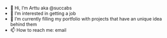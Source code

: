 - 👋 Hi, I’m Arttu aka @succabs
- 👀 I’m interested in getting a job 
- 🌱 I’m currently filling my portfolio with projects that have an unique idea behind them 
- 📫 How to reach me: email

<!---
succabs/succabs is a ✨ special ✨ repository because its `README.md` (this file) appears on your GitHub profile.
You can click the Preview link to take a look at your changes.
--->
